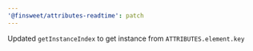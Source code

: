 ```yaml
---
'@finsweet/attributes-readtime': patch
---
```


Updated `getInstanceIndex` to get instance from `ATTRIBUTES.element.key`
